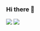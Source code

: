 ### Hi there 👋
![](https://github-readme-stats.vercel.app/api?show_icons=true&count_private=true&username=lenacoll)
![](https://github-readme-stats.vercel.app/api/top-langs/?layout=compact&username=lenacoll)

<!--
**lenacoll/lenacoll** is a ✨ _special_ ✨ repository because its `README.md` (this file) appears on your GitHub profile.

Here are some ideas to get you started:

- 🔭 I’m currently working on ...
- 🌱 I’m currently learning ...
- 👯 I’m looking to collaborate on ...
- 🤔 I’m looking for help with ...
- 💬 Ask me about ...
- 📫 How to reach me: ...
- 😄 Pronouns: ...
- ⚡ Fun fact: ..
-->
